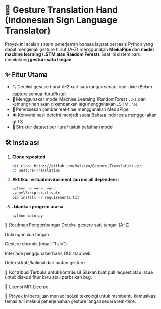 # 🤟 Gesture Translation Hand (Indonesian Sign Language Translator)

Proyek ini adalah sistem penerjemah bahasa isyarat berbasis Python yang dapat mengenali gesture huruf (A–Z) menggunakan **MediaPipe** dan **model machine learning (LSTM atau Random Forest)**. Saat ini sistem baru mendukung **gesture satu tangan**.

## ✨ Fitur Utama

- 🔍 Deteksi gesture huruf A–Z dari satu tangan secara real-time (Belum capture semua Huruf/kata)
- 🧠 Menggunakan model Machine Learning (RandomForest `.pkl` dan kemungkinan akan dikembankan lagi menggunakan LSTM `.h5`)
- 🎥 Pemrosesan gambar real-time menggunakan MediaPipe
- 🔊 Konversi hasil deteksi menjadi suara Bahasa Indonesia menggunakan gTTS
- 📁 Struktur dataset per huruf untuk pelatihan model

## 🛠️ Instalasi

1. **Clone repositori**
   ```bash
   git clone https://github.com/Valzien/Gesture-Translation.git
   cd Gesture-Translation

2. **Aktifkan virtual environment dan install dependensi**

   ```bash
   python -m venv .venv
   .venv\Scripts\activate
   pip install -r requirements.txt
   ```
3. **Jalankan program utama**
   ```bash
   python main.py
   ```

🚧 Roadmap Pengembangan
 Deteksi gesture satu tangan (A–Z)

 Dukungan dua tangan

 Gesture dinamis (misal: "halo")

 Interface pengguna berbasis GUI atau web

 Deteksi kata/kalimat dari urutan gesture

🤝 Kontribusi
Terbuka untuk kontribusi! Silakan buat pull request atau issue untuk diskusi fitur baru atau perbaikan bug.

📄 Lisensi
MIT License

🎯 Proyek ini bertujuan menjadi solusi teknologi untuk membantu komunikasi teman tuli melalui penerjemahan gesture tangan secara real-time.